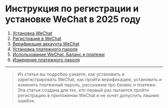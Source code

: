 # Инструкция по регистрации и установке WeChat в 2025 году
1. [Установка WeChat](##1)
2. [Регистрация в WeChat](##2)
3. [Верификация аккаунта WeChat](##3)
4. [Установка платежного пароля](##4)
5. [Использование WeChat. Баланс и платежи](##5)
6. [Изменение платежного пароля](##6)
---
> Из статьи вы подробно узнаете, как установить и зарегистрировать WeChat, как пройти верификацию, установить и изменить платежный пароль, расскажем про баланс и платежи.    
Эта статья создана для тех, кто первый раз пытается пройти регистрацию в приложении WeChat и не хочет допустить лишних ошибок.


<!--stackedit_data:
eyJoaXN0b3J5IjpbMTM3OTI3NzY3XX0=
-->